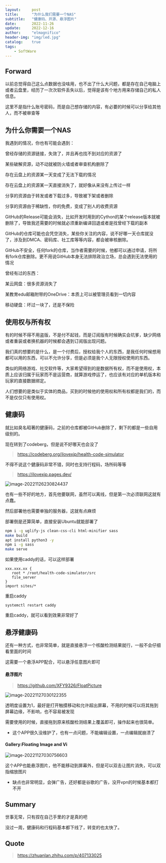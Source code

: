 ```yaml
---
layout:     post
title:      "为什么我们需要一个NAS"
subtitle:   "健康码、开源、悬浮图片"
date:       2022-11-26
update:     2022-12-16
author:     "elmagnifico"
header-img: "img/led.jpg"
catalog:    true
tags:
    - SoftWare
---
```


## Forward

以前总觉得自己这么点数据也没啥用，也不出了什么大问题，都是存在自己电脑上或者云盘里，经历了一次次软件丢失以后，觉得是该有个地方用来存储自己的私人信息。

这里不是指什么账号密码，而是自己想存储的内容，有必要的时候可以分享给其他人，而不被审查等



## 为什么你需要一个NAS

我遇到的情况，你也有可能会遇到：

曾经存储的资源链接，失效了，并且再也找不到对应的资源了

某些破解资源，动不动就被防火墙或者审查机构删除了

存在云盘上的资源某一天变成了无法下载的情况

存在云盘上的资源某一天直接消失了，就好像从来没有上传过一样

分享的资源由于转发或者下载过多，导致被下架或者删除

分享的资源由于稀缺性，你的免费，变成了别人的收费资源

GitHub的Release可能会消失，比如开发时用到的Cython的某个release版本就被删除了，导致我还需要的时候就必须重新编译回退或者是找曾经下载的副本

GitHub的仓库可能也会凭空消失，某些你关注的内容，说不好哪一天仓库就没了，涉及到DMCA、密码库、社工库等等内容，都会被审核删除。

GitHub不安全，任何fork的仓库，当作者需要的时候，他都可以通过申请，将所有fork仓库删除。更不用说GitHub本身无法排除政治立场，总会遇到无法使用的情况



曾经有过的东西：

某云网盘：很多资源消失了

某教育edu邮箱附带的OneDrive：本质上可以被管理员看到一切内容

移动硬盘：坏过一块了，还是不保险



## 使用权与所有权

有的时候不得不用盗版，不是付不起钱，而是订阅版有时候确实会坑爹，缺少网络或者重装或者换机器的时候都会遇到订阅版出现问题。

我们真的想要的是什么，是一个付费后，授权给我个人的东西，是我任何时候想用都可以用的东西，可以不允许分享，但是必须是我个人无限授权使用的东西。

类似的网络游戏、社交软件等，大家希望得到的是数据所有权，而不是使用权，本质上应该归属于玩家而不是运营商，就算游戏停运了，也应该有对应的单机版本和玩家的直接数据绑定。

人们想要的是类似于实体的商品，买到的时候他的使用权和所有权都是我们的，而不是仅仅只有使用权。



## 健康码

就比如臭名昭著的健康码，之前的仓库都被GitHub删除了，剩下的都是一些自用级别的。

现在转到了codeberg，但是说不好哪天也会没了

> https://codeberg.org/ilovexjp/health-code-simulator

不得不说这个健康码非常不错，同时也支持行程码，场所码等等

> https://ilovexjp.pages.dev/

![image-20221126230824437](http://img.elmagnifico.tech:9514/static/upload/elmagnifico/202211262308546.png)

也有一些不好的地方，首先他要联网，虽然可以离线，但是第一次必须联网这就有点蠢。

然后部署他也需要单独的服务器，这就有点麻烦



部署倒是还算简单，直接安装Ubuntu就能部署了

```bash
npm i -g uglify-js clean-css-cli html-minifier sass
make build
apt install python3 -y
npm i -g sass
make serve
```



如果使用caddy的话，可以这样部署

```
xxx.xxx.xx {
   root * /root/health-code-simulator/src
   file_server
}
import sites/*

```

重启caddy

```
systemctl restart caddy
```

重启caddy，就可以看到效果非常好了



## 悬浮健康码

还有一种方式，也非常简单，就是直接悬浮一个核酸检测结果就行，一般不会仔细看里面的时间

这需要一个悬浮APP配合，可以悬浮任意图片即可



#### 悬浮图片

> https://github.com/XFY9326/FloatPicture

![image-20221127030122355](http://img.elmagnifico.tech:9514/static/upload/elmagnifico/202211270301421.png)

透明度设置为1，最好是打开触摸移动和允许超出屏幕，不用的时候可以将其拖到屏幕边缘，不影响，也不容易被发现

需要使用的时候，直接拖到原来核酸检测结果上覆盖即可，操作起来也很简单。



- 这个APP很久没维护了，也有一点问题，不能编辑设置，一点编辑就崩溃了



#### Gallery:Floating Image and Vi

![image-20221127030756603](http://img.elmagnifico.tech:9514/static/upload/elmagnifico/202211270307674.png)

这个APP也能悬浮图片，他不能移动到屏幕外，但是可以双击让图片消失，可以双指缩放图片

- 缺点也非常明显，会弹广告，还好都是谷歌的广告，没开vpn的时候基本都打不开



## Summary

世事无常，只有捏在自己手里的才是真的吧

没过一周，健康码和行程码基本都下线了，转变的也太快了。



## Quote

> https://zhuanlan.zhihu.com/p/407133025
